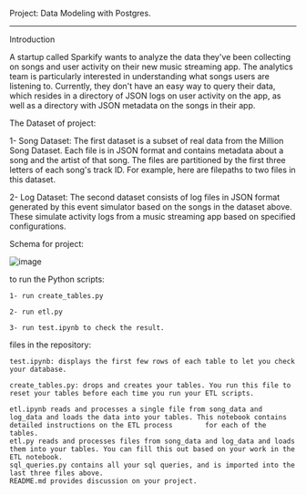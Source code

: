 Project: Data Modeling with Postgres.
_________________________________________________________________________________________________________________________________________________________________________________

Introduction

A startup called Sparkify wants to analyze the data they've been collecting on songs and user activity on their new music streaming app. The analytics team is particularly      interested in understanding what songs users are listening to. Currently, they don't have an easy way to query their data, which resides in a directory of JSON logs on user      activity on the app, as well as a directory with JSON metadata on the songs in their app.



The Dataset of project:

1- Song Dataset:
The first dataset is a subset of real data from the Million Song Dataset. Each file is in JSON format and contains metadata about a song and the artist of that song. The          files are partitioned by the first three letters of each song's track ID. For example, here are filepaths to two files in this dataset.

2- Log Dataset:
The second dataset consists of log files in JSON format generated by this event simulator based on the songs in the dataset above. These simulate activity logs from a music    streaming app based on specified configurations.

Schema for project:

![image](https://user-images.githubusercontent.com/52973147/100525293-948a9200-31d0-11eb-9f14-57b78d5aa3ae.png)






to run the Python scripts:


    1- run create_tables.py 

    2- run etl.py

    3- run test.ipynb to check the result.

files in the repository:

    test.ipynb: displays the first few rows of each table to let you check your database.

    create_tables.py: drops and creates your tables. You run this file to reset your tables before each time you run your ETL scripts.

    etl.ipynb reads and processes a single file from song_data and log_data and loads the data into your tables. This notebook contains detailed instructions on the ETL process        for each of the tables.
    etl.py reads and processes files from song_data and log_data and loads them into your tables. You can fill this out based on your work in the ETL notebook.
    sql_queries.py contains all your sql queries, and is imported into the last three files above.
    README.md provides discussion on your project.



